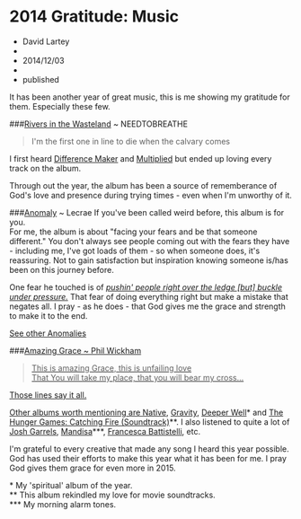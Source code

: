 # 2014 Gratitude: Music
- David Lartey
- 
- 2014/12/03
- 
- published


It has been another year of great music, this is me showing my gratitude for them. Especially these few.

###<a href="https://en.wikipedia.org/wiki/Rivers_in_the_Wasteland" target="_blank">Rivers in the Wasteland</a> ~ NEEDTOBREATHE
> I'm the first one in line to die when the calvary comes  

I first heard <a href="https://www.youtube.com/watch?v=MzuEFN-blcw" target="_blank">Difference Maker</a> and <a href="https://www.youtube.com/watch?v=tMms-rlV2hk" target="_blank">Multiplied</a> but ended up loving every track on the album.

Through out the year, the album has been a source of rememberance of God's love and presence during trying times - even when I'm unworthy of it.


###<a href="https://en.wikipedia.org/wiki/Anomaly_(Lecrae_album)" target="_blank">Anomaly</a> ~ Lecrae
If you've been called weird before, this album is for you.  
For me, the album is about "facing your fears and be that someone different." You don't always see people coming out with the fears they have - including me, I've got loads of them - so when someone does, it's reassuring. Not to gain satisfaction but inspiration knowing someone is/has been on this journey before.

One fear he touched is of *<a href="https://www.biblegateway.com/passage/?search=1+Corinthians+9:27" target="_blank">pushin' people right over the ledge [but] buckle under pressure.</a>* That fear of doing everything right but make a mistake that negates all. I pray - as he does - that God gives me the grace and strength to make it to the end.  

<a href="https://twitter.com/hashtag/Anomaly?src=hash" target="_blank">See other Anomalies</a>


###<a href="https:www.youtube.com/watch?v=dZ49_ZFFY88" target="_blank">Amazing Grace ~ Phil Wickham
> This is amazing Grace, this is unfailing love  
> That You will take my place, that you will bear my cross...

Those lines say it all.

Other albums worth mentioning are <a href="https://en.wikipedia.org/wiki/Native_(album)" target="_blank">Native</a>, <a href="https://en.wikipedia.org/wiki/Gravity_(Lecrae_album)" target="_blank">Gravity</a>, <a href="http://noisetrade.com/deeperwell/deeper-well" target="_blank">Deeper Well</a>\* and <a href="https://en.wikipedia.org/wiki/The_Hunger_Games:_Catching_Fire_%E2%80%93_Original_Motion_Picture_Soundtrack" target="_blank">The Hunger Games: Catching Fire (Soundtrack)</a>\*\*. I also listened to quite a lot of <a href="http://joshgarrels.com/" target="_blank">Josh Garrels</a>, <a href="http://www.mandisaofficial.com" target="_blank">Mandisa</a>\*\*\*, <a href="http://www.francescamusic.com" target="_blank">Francesca Battistelli</a>, etc.

I'm grateful to every creative that made any song I heard this year possible. God has used their efforts to make this year what it has been for me. I pray God gives them grace for even more in 2015.

\* My 'spiritual' album of the year.  
\*\* This album rekindled my love for movie soundtracks.  
\*\*\* My morning alarm tones.

